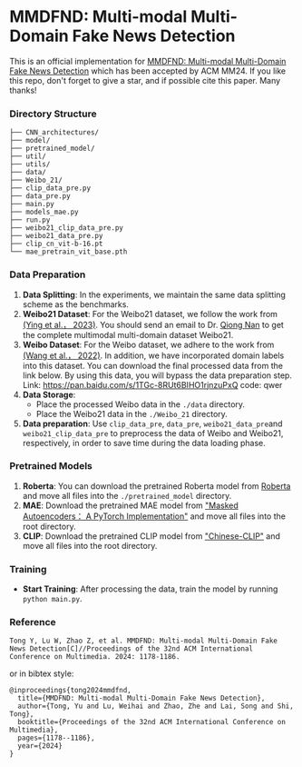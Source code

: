 # MMDFND: Multi-modal Multi-Domain Fake News Detection
This is an official implementation for [MMDFND: Multi-modal Multi-Domain Fake News Detection](https://dl.acm.org/doi/abs/10.1145/3664647.3681317) which has been accepted by ACM MM24. If you like this repo, don't forget to give a star, and if possible cite this paper. Many thanks!
### Directory Structure
```
├── CNN_architectures/
├── model/
├── pretrained_model/
├── util/
├── utils/
├── data/
├── Weibo_21/
├── clip_data_pre.py
├── data_pre.py
├── main.py
├── models_mae.py
├── run.py
├── weibo21_clip_data_pre.py
├── weibo21_data_pre.py
├── clip_cn_vit-b-16.pt
└── mae_pretrain_vit_base.pth
```
### Data Preparation
1. **Data Splitting**: In the experiments, we maintain the same data splitting scheme as the benchmarks.
2. **Weibo21 Dataset**: For the Weibo21 dataset, we follow the work from [(Ying et al.， 2023)](https://github.com/yingqichao/fnd-bootstrap). You should send an email to Dr. [Qiong Nan](mailto:nanqiong19z@ict.ac.cn) to get the complete multimodal multi-domain dataset Weibo21.
3. **Weibo Dataset**: For the Weibo dataset, we adhere to the work from [(Wang et al.， 2022)](https://github.com/yaqingwang/EANN-KDD18). In addition, we have incorporated domain labels into this dataset. You can download the final processed data from the link below. By using this data, you will bypass the data preparation step. Link: https://pan.baidu.com/s/1TGc-8RUt6BIHO1rjnzuPxQ code: qwer
4. **Data Storage**:
    - Place the processed Weibo data in the `./data` directory.
    - Place the Weibo21 data in the `./Weibo_21` directory.
5. **Data preparation**: Use `clip_data_pre`, `data_pre`, `weibo21_data_pre`and `weibo21_clip_data_pre` to preprocess the data of Weibo and Weibo21, respectively, in order to save time during the data loading phase.
### Pretrained Models
1. **Roberta**: You can download the pretrained Roberta model from [Roberta](https://drive.google.com/drive/folders/1y2k22iMG1i1f302NLf-bj7UEe9zwTwLR?usp=sharing) and move all files into the `./pretrained_model` directory.
2. **MAE**: Download the pretrained MAE model from ["Masked Autoencoders： A PyTorch Implementation"](https://github.com/facebookresearch/mae) and move all files into the root directory.
3. **CLIP**: Download the pretrained CLIP model from ["Chinese-CLIP"](https://github.com/OFA-Sys/Chinese-CLIP) and move all files into the root directory.
### Training
- **Start Training**: After processing the data, train the model by running `python main.py`.

### Reference
```
Tong Y, Lu W, Zhao Z, et al. MMDFND: Multi-modal Multi-Domain Fake News Detection[C]//Proceedings of the 32nd ACM International Conference on Multimedia. 2024: 1178-1186.
```

or in bibtex style:
```
@inproceedings{tong2024mmdfnd,
  title={MMDFND: Multi-modal Multi-Domain Fake News Detection},
  author={Tong, Yu and Lu, Weihai and Zhao, Zhe and Lai, Song and Shi, Tong},
  booktitle={Proceedings of the 32nd ACM International Conference on Multimedia},
  pages={1178--1186},
  year={2024}
}
```
